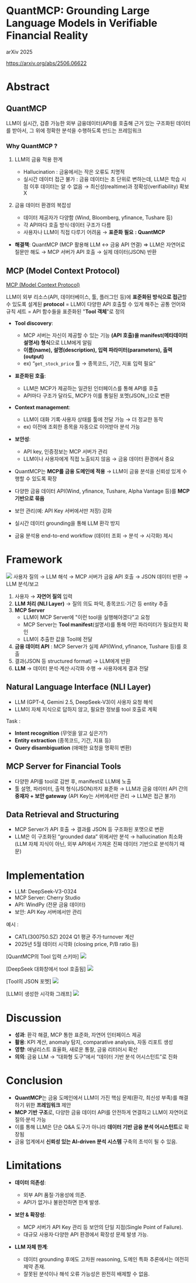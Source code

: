 # QuantMCP: Grounding Large Language Models in Verifiable Financial Reality
arXiv 2025

https://arxiv.org/abs/2506.06622

# Abstract
## QuantMCP
LLM이 실시간, 검증 가능한 외부 금융데이터(API)를 호출해 근거 있는 구조화된 데이터를 받아서, 그 위에 정확한 분석을 수행하도록 만드는 프레임워크

### Why QuantMCP ?
1. LLM의 금융 적용 한계 
	- Hallucination : 금융에서는 작은 오류도 치명적
	- 실시간 데이터 접근 불가 : 금융 데이터는 초 단위로 변하는데, LLM은 학습 시점 이후 데이터는 알 수 없음 → 최신성(realtime)과 정확성(verifiability) 확보 X

2. 금융 데이터 환경의 복잡성
	- 데이터 제공자가 다양함 (Wind, Bloomberg, yfinance, Tushare 등)
	- 각 API마다 호출 방식·데이터 구조가 다름
	- 사용자나 LLM이 직접 다루기 어려움 → **표준화 필요** **: QuantMCP**

- **해결책**: QuantMCP (MCP 활용해 LLM ↔ 금융 API 연결)
⇒  LLM은 자연어로 질문만 해도 → MCP 서버가 API 호출 → 실제 데이터(JSON) 반환

## MCP (Model Context Protocol)
[MCP (Model Context Protocol)](<../../../LLM_research/Agent/MCP (Model Context Protocol).md>)

LLM이 외부 리소스(API, 데이터베이스, 툴, 플러그인 등)에 **표준화된 방식으로 접근**할 수 있도록 설계된 **protocol**
= LLM이 다양한 API 호출할 수 있게 해주는 공통 언어와 규칙 세트
= API 함수들을 표준화된 "**Tool 객체**"로 정의

- **Tool discovery**: 
	- MCP 서버는 자신이 제공할 수 있는 기능 **(API 호출)을 manifest(메타데이터 설명서) 형식**으로 LLM에게 알림
	- **이름(name), 설명(description), 입력 파라미터(parameters), 출력(output)**
	- ex) “`get_stock_price` 툴 → 종목코드, 기간, 지표 입력 필요”
- **표준화된 호출**: 
	- LLM은 MCP가 제공하는 일관된 인터페이스를 통해 API를 호출
	- API마다 구조가 달라도, MCP가 이를 통일된 포멧(JSON,,)으로 변환
- **Context management**: 
	- LLM이 대화 기록·사용자 상태를 툴에 전달 가능 → 더 정교한 동작
	- ex) 이전에 조회한 종목을 자동으로 이어받아 분석 가능
- **보안성**: 
	- API key, 인증정보는 MCP 서버가 관리
	- LLM이나 사용자에게 직접 노출되지 않음 → 금융 데이터 환경에서 중요


- QuantMCP는 **MCP를 금융 도메인에 적용** → LLM이 금융 분석을 신뢰성 있게 수행할 수 있도록 확장
- 다양한 금융 데이터 API(Wind, yfinance, Tushare, Alpha Vantage 등)를 **MCP 기반으로 묶음**
- 보안 관리(예: API Key 서버에서만 저장) 강화
- 실시간 데이터 grounding을 통해 LLM 환각 방지
- 금융 분석용 end-to-end workflow (데이터 조회 → 분석 → 시각화) 제시


# Framework

![](<../Method/Images/Pasted image 20250905145713.png>)
사용자 질의 → LLM 해석 → MCP 서버가 금융 API 호출 → JSON 데이터 반환 → LLM 분석/보고

1. 사용자 → **자연어 질의** 입력
2. **LLM 처리 (NLI Layer)** → 질의 의도 파악, 종목코드·기간 등 entity 추출
3. **MCP Server** 
	- LLM이 MCP Server에 "이런 tool을 실행해야겠다"고 요청
	- MCP Server는 **Tool manifest**(설명서)를 통해 어떤 파라미터가 필요한지 확인
	- LLM이 추출한 값을 Tool에 전달
4. **금융 데이터 API** : MCP Server가 실제 API(Wind, yfinance, Tushare 등)를 호출
5. 결과(JSON 등 structured format) → LLM에게 반환
6. **LLM** → 데이터 분석·계산·시각화 수행 → 사용자에게 결과 전달

## Natural Language Interface (NLI Layer)
- LLM (GPT-4, Gemini 2.5, DeepSeek-V3)이 사용자 요청 해석
- LLM이 자체 지식으로 답하지 않고, 필요한 정보를 tool 호출로 계획

Task :
- **Intent recognition** (무엇을 알고 싶은가?)
- **Entity extraction** (종목코드, 기간, 지표 등)
- **Query disambiguation** (애매한 요청을 명확히 변환)

## MCP Server for Financial Tools
- 다양한 API를 tool로 감싼 후, manifest로 LLM에 노출
- 툴 설명, 파라미터, 출력 형식(JSON)까지 표준화
→ LLM과 금융 데이터 API 간의 **중재자 + 보안 gateway** 
(API Key는 서버에서만 관리 → LLM은 접근 불가)

## Data Retrieval and Structuring
- MCP Server가 API 호출 → 결과를 JSON 등 구조화된 포맷으로 변환
- LLM은 이 구조화된 “grounded data” 위에서만 분석 → hallucination 최소화
(LLM 자체 지식이 아닌, 외부 API에서 가져온 진짜 데이터 기반으로 분석하기 때문)


# Implementation

- LLM: DeepSeek-V3-0324
- MCP Server: Cherry Studio
- API: WindPy (전문 금융 데이터)
- 보안: API Key 서버에서만 관리

예시 :
- CATL(300750.SZ) 2024 Q1 평균 주가·turnover 계산
- 2025년 5월 데이터 시각화 (closing price, P/B ratio 등)

[QuantMCP의 Tool 입력 스키마]
![](<../Method/Images/Pasted image 20250905161438.png>)

[DeepSeek 대화창에서 tool 호출됨]
![](<../Method/Images/Pasted image 20250905161601.png>)

[Tool의 JSON 포멧]
![](<../Method/Images/Pasted image 20250905161854.png>)

[LLM이 생성한 시각화 그래프]
![](<../Method/Images/Pasted image 20250905162501.png>)


# Discussion
- **성과**: 환각 해결, MCP 통한 표준화, 자연어 인터페이스 제공
- **활용**: KPI 계산, anomaly 탐지, comparative analysis, 자동 리포트 생성
- **영향**: 애널리스트 효율화, 새로운 통찰, 금융 리터러시 확산
- **의의**: 금융 LLM → “대화형 도구”에서 “데이터 기반 분석 어시스턴트”로 진화

# Conclusion 
- **QuantMCP**는 금융 도메인에서 LLM이 가진 핵심 문제(환각, 최신성 부족)를 해결하기 위한 **프레임워크** 제안
- **MCP 기반 구조**로, 다양한 금융 데이터 API를 안전하게 연결하고 LLM이 자연어로 질의·분석 가능
- 이를 통해 LLM은 단순 Q&A 도구가 아니라 **데이터 기반 금융 분석 어시스턴트**로 확장됨
- 금융 업계에서 **신뢰성 있는 AI-driven 분석 시스템** 구축의 초석이 될 수 있음.

# Limitations
- **데이터 의존성**:
    - 외부 API 품질·가용성에 의존.
    - API가 없거나 불완전하면 한계 발생.

- **보안 & 확장성**:
    - MCP 서버가 API Key 관리 등 보안의 단일 지점(Single Point of Failure).
    - 대규모 사용자·다양한 API 환경에서 확장성 문제 발생 가능.

- **LLM 자체 한계**:
    - 데이터 grounding 후에도 고차원 reasoning, 도메인 특화 추론에서는 여전히 제약 존재.
    - 잘못된 분석이나 해석 오류 가능성은 완전히 배제할 수 없음.

